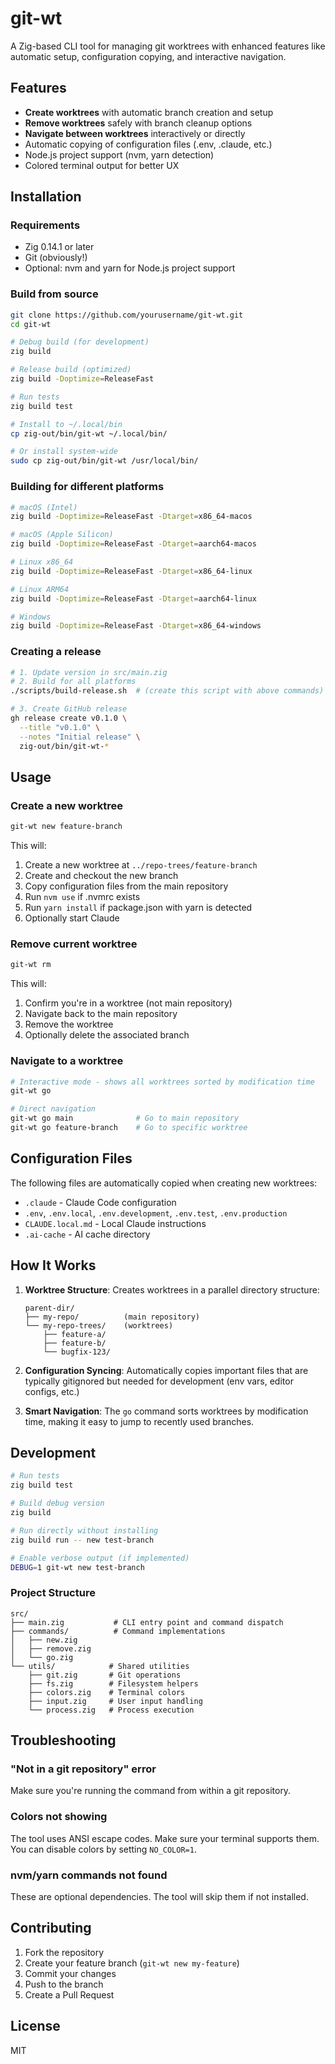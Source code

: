 # git-wt

A Zig-based CLI tool for managing git worktrees with enhanced features like automatic setup, configuration copying, and interactive navigation.

## Features

- **Create worktrees** with automatic branch creation and setup
- **Remove worktrees** safely with branch cleanup options
- **Navigate between worktrees** interactively or directly
- Automatic copying of configuration files (.env, .claude, etc.)
- Node.js project support (nvm, yarn detection)
- Colored terminal output for better UX

## Installation

### Requirements
- Zig 0.14.1 or later
- Git (obviously!)
- Optional: nvm and yarn for Node.js project support

### Build from source

```bash
git clone https://github.com/yourusername/git-wt.git
cd git-wt

# Debug build (for development)
zig build

# Release build (optimized)
zig build -Doptimize=ReleaseFast

# Run tests
zig build test

# Install to ~/.local/bin
cp zig-out/bin/git-wt ~/.local/bin/

# Or install system-wide
sudo cp zig-out/bin/git-wt /usr/local/bin/
```

### Building for different platforms

```bash
# macOS (Intel)
zig build -Doptimize=ReleaseFast -Dtarget=x86_64-macos

# macOS (Apple Silicon) 
zig build -Doptimize=ReleaseFast -Dtarget=aarch64-macos

# Linux x86_64
zig build -Doptimize=ReleaseFast -Dtarget=x86_64-linux

# Linux ARM64
zig build -Doptimize=ReleaseFast -Dtarget=aarch64-linux

# Windows
zig build -Doptimize=ReleaseFast -Dtarget=x86_64-windows
```

### Creating a release

```bash
# 1. Update version in src/main.zig
# 2. Build for all platforms
./scripts/build-release.sh  # (create this script with above commands)

# 3. Create GitHub release
gh release create v0.1.0 \
  --title "v0.1.0" \
  --notes "Initial release" \
  zig-out/bin/git-wt-*
```

## Usage

### Create a new worktree

```bash
git-wt new feature-branch
```

This will:
1. Create a new worktree at `../repo-trees/feature-branch`
2. Create and checkout the new branch
3. Copy configuration files from the main repository
4. Run `nvm use` if .nvmrc exists
5. Run `yarn install` if package.json with yarn is detected
6. Optionally start Claude

### Remove current worktree

```bash
git-wt rm
```

This will:
1. Confirm you're in a worktree (not main repository)
2. Navigate back to the main repository
3. Remove the worktree
4. Optionally delete the associated branch

### Navigate to a worktree

```bash
# Interactive mode - shows all worktrees sorted by modification time
git-wt go

# Direct navigation
git-wt go main              # Go to main repository
git-wt go feature-branch    # Go to specific worktree
```

## Configuration Files

The following files are automatically copied when creating new worktrees:
- `.claude` - Claude Code configuration
- `.env`, `.env.local`, `.env.development`, `.env.test`, `.env.production`
- `CLAUDE.local.md` - Local Claude instructions
- `.ai-cache` - AI cache directory

## How It Works

1. **Worktree Structure**: Creates worktrees in a parallel directory structure:
   ```
   parent-dir/
   ├── my-repo/          (main repository)
   └── my-repo-trees/    (worktrees)
       ├── feature-a/
       ├── feature-b/
       └── bugfix-123/
   ```

2. **Configuration Syncing**: Automatically copies important files that are typically gitignored but needed for development (env vars, editor configs, etc.)

3. **Smart Navigation**: The `go` command sorts worktrees by modification time, making it easy to jump to recently used branches.

## Development

```bash
# Run tests
zig build test

# Build debug version
zig build

# Run directly without installing
zig build run -- new test-branch

# Enable verbose output (if implemented)
DEBUG=1 git-wt new test-branch
```

### Project Structure

```
src/
├── main.zig           # CLI entry point and command dispatch
├── commands/          # Command implementations
│   ├── new.zig       
│   ├── remove.zig    
│   └── go.zig        
└── utils/            # Shared utilities
    ├── git.zig       # Git operations
    ├── fs.zig        # Filesystem helpers
    ├── colors.zig    # Terminal colors
    ├── input.zig     # User input handling
    └── process.zig   # Process execution
```

## Troubleshooting

### "Not in a git repository" error
Make sure you're running the command from within a git repository.

### Colors not showing
The tool uses ANSI escape codes. Make sure your terminal supports them. You can disable colors by setting `NO_COLOR=1`.

### nvm/yarn commands not found
These are optional dependencies. The tool will skip them if not installed.

## Contributing

1. Fork the repository
2. Create your feature branch (`git-wt new my-feature`)
3. Commit your changes
4. Push to the branch
5. Create a Pull Request

## License

MIT
